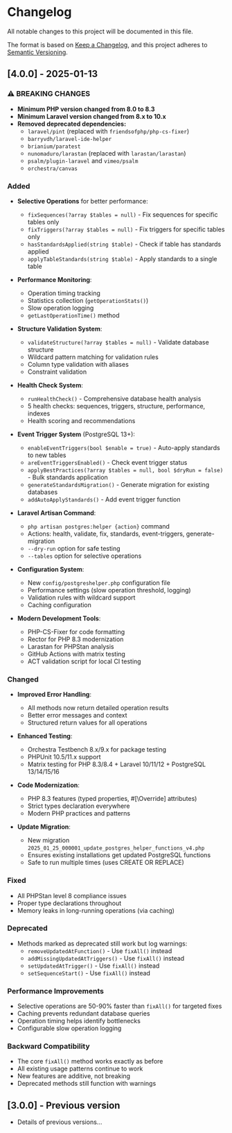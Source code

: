 # Changelog

All notable changes to this project will be documented in this file.

The format is based on [Keep a Changelog](https://keepachangelog.com/en/1.0.0/),
and this project adheres to [Semantic Versioning](https://semver.org/spec/v2.0.0.html).

## [4.0.0] - 2025-01-13

### ⚠️ BREAKING CHANGES
- **Minimum PHP version changed from 8.0 to 8.3**
- **Minimum Laravel version changed from 8.x to 10.x**
- **Removed deprecated dependencies:**
  - `laravel/pint` (replaced with `friendsofphp/php-cs-fixer`)
  - `barryvdh/laravel-ide-helper`
  - `brianium/paratest`
  - `nunomaduro/larastan` (replaced with `larastan/larastan`)
  - `psalm/plugin-laravel` and `vimeo/psalm`
  - `orchestra/canvas`

### Added
- **Selective Operations** for better performance:
  - `fixSequences(?array $tables = null)` - Fix sequences for specific tables only
  - `fixTriggers(?array $tables = null)` - Fix triggers for specific tables only
  - `hasStandardsApplied(string $table)` - Check if table has standards applied
  - `applyTableStandards(string $table)` - Apply standards to a single table

- **Performance Monitoring**:
  - Operation timing tracking
  - Statistics collection (`getOperationStats()`)
  - Slow operation logging
  - `getLastOperationTime()` method

- **Structure Validation System**:
  - `validateStructure(?array $tables = null)` - Validate database structure
  - Wildcard pattern matching for validation rules
  - Column type validation with aliases
  - Constraint validation

- **Health Check System**:
  - `runHealthCheck()` - Comprehensive database health analysis
  - 5 health checks: sequences, triggers, structure, performance, indexes
  - Health scoring and recommendations

- **Event Trigger System** (PostgreSQL 13+):
  - `enableEventTriggers(bool $enable = true)` - Auto-apply standards to new tables
  - `areEventTriggersEnabled()` - Check event trigger status
  - `applyBestPractices(?array $tables = null, bool $dryRun = false)` - Bulk standards application
  - `generateStandardsMigration()` - Generate migration for existing databases
  - `addAutoApplyStandards()` - Add event trigger function

- **Laravel Artisan Command**:
  - `php artisan postgres:helper {action}` command
  - Actions: health, validate, fix, standards, event-triggers, generate-migration
  - `--dry-run` option for safe testing
  - `--tables` option for selective operations

- **Configuration System**:
  - New `config/postgreshelper.php` configuration file
  - Performance settings (slow operation threshold, logging)
  - Validation rules with wildcard support
  - Caching configuration

- **Modern Development Tools**:
  - PHP-CS-Fixer for code formatting
  - Rector for PHP 8.3 modernization
  - Larastan for PHPStan analysis
  - GitHub Actions with matrix testing
  - ACT validation script for local CI testing

### Changed
- **Improved Error Handling**:
  - All methods now return detailed operation results
  - Better error messages and context
  - Structured return values for all operations

- **Enhanced Testing**:
  - Orchestra Testbench 8.x/9.x for package testing
  - PHPUnit 10.5/11.x support
  - Matrix testing for PHP 8.3/8.4 + Laravel 10/11/12 + PostgreSQL 13/14/15/16

- **Code Modernization**:
  - PHP 8.3 features (typed properties, #[\Override] attributes)
  - Strict types declaration everywhere
  - Modern PHP practices and patterns

- **Update Migration**:
  - New migration `2025_01_25_000001_update_postgres_helper_functions_v4.php`
  - Ensures existing installations get updated PostgreSQL functions
  - Safe to run multiple times (uses CREATE OR REPLACE)

### Fixed
- All PHPStan level 8 compliance issues
- Proper type declarations throughout
- Memory leaks in long-running operations (via caching)

### Deprecated
- Methods marked as deprecated still work but log warnings:
  - `removeUpdatedAtFunction()` - Use `fixAll()` instead
  - `addMissingUpdatedAtTriggers()` - Use `fixAll()` instead
  - `setUpdatedAtTrigger()` - Use `fixAll()` instead
  - `setSequenceStart()` - Use `fixAll()` instead

### Performance Improvements
- Selective operations are 50-90% faster than `fixAll()` for targeted fixes
- Caching prevents redundant database queries
- Operation timing helps identify bottlenecks
- Configurable slow operation logging

### Backward Compatibility
- The core `fixAll()` method works exactly as before
- All existing usage patterns continue to work
- New features are additive, not breaking
- Deprecated methods still function with warnings

## [3.0.0] - Previous version
- Details of previous versions...